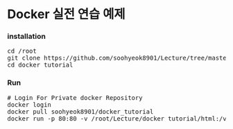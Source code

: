 # Docker 실전 연습 예제
### installation
<pre>
cd /root
git clone https://github.com/soohyeok8901/Lecture/tree/master/docker_tutorial
cd docker_tutorial
</pre>
### Run
<pre>
# Login For Private docker Repository
docker login
docker pull soohyeok8901/docker_tutorial
docker run -p 80:80 -v /root/Lecture/docker_tutorial/html:/var/www/html soohyeok8901/docker_tutorial
</pre>

